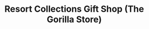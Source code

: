 ---
title: "Resort Collections Gift Shop (The Gorilla Store)"
url: /elizabethtown/resort-collections-gift-shop-the-gorilla-store/
shop: gift
---